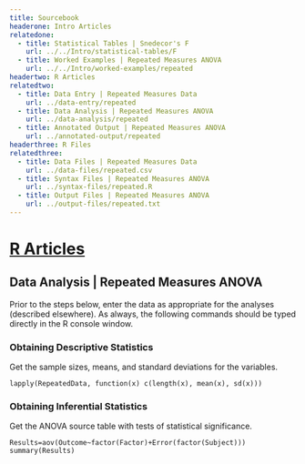 ```yaml
---
title: Sourcebook
headerone: Intro Articles
relatedone:
  - title: Statistical Tables | Snedecor's F
    url: ../../Intro/statistical-tables/F
  - title: Worked Examples | Repeated Measures ANOVA
    url: ../../Intro/worked-examples/repeated
headertwo: R Articles
relatedtwo:
  - title: Data Entry | Repeated Measures Data
    url: ../data-entry/repeated
  - title: Data Analysis | Repeated Measures ANOVA
    url: ../data-analysis/repeated
  - title: Annotated Output | Repeated Measures ANOVA
    url: ../annotated-output/repeated
headerthree: R Files
relatedthree:
  - title: Data Files | Repeated Measures Data
    url: ../data-files/repeated.csv
  - title: Syntax Files | Repeated Measures ANOVA
    url: ../syntax-files/repeated.R
  - title: Output Files | Repeated Measures ANOVA
    url: ../output-files/repeated.txt
---
```


# [R Articles](../index.md)

## Data Analysis | Repeated Measures ANOVA

Prior to the steps below, enter the data as appropriate for the analyses (described elsewhere). As always, the following commands should be typed directly in the R console window.

### Obtaining Descriptive Statistics

Get the sample sizes, means, and standard deviations for the variables.

```{r}
lapply(RepeatedData, function(x) c(length(x), mean(x), sd(x)))
```

### Obtaining Inferential Statistics

Get the ANOVA source table with tests of statistical significance.

```{r}
Results=aov(Outcome~factor(Factor)+Error(factor(Subject)))
summary(Results)
```
